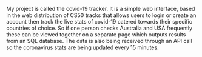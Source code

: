 My project is called the covid-19 tracker. It is a simple web interface, based in the web distribution of CS50 tracks that allows users to login or create an account then track the live stats of
covid-19 catered towards their specific countries of choice. So if one person checks Australia and USA frequently these can be viewed together on a separate page which outputs results from an SQL database. 
The data is also being received through an API call so the coronavirus stats are being updated every 15 minutes. 
